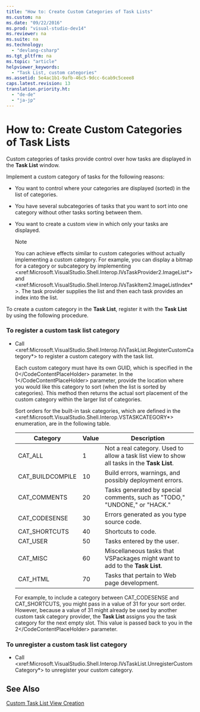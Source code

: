 ```yaml
---
title: "How to: Create Custom Categories of Task Lists"
ms.custom: na
ms.date: "09/22/2016"
ms.prod: "visual-studio-dev14"
ms.reviewer: na
ms.suite: na
ms.technology: 
  - "devlang-csharp"
ms.tgt_pltfrm: na
ms.topic: "article"
helpviewer_keywords: 
  - "Task List, custom categories"
ms.assetid: 5e4ac1b1-9afb-46c5-9dcc-6cab9c5ceee8
caps.latest.revision: 13
translation.priority.ht: 
  - "de-de"
  - "ja-jp"
---
```

# How to: Create Custom Categories of Task Lists
Custom categories of tasks provide control over how tasks are displayed in the **Task List** window.  
  
 Implement a custom category of tasks for the following reasons:  
  
-   You want to control where your categories are displayed (sorted) in the list of categories.  
  
-   You have several subcategories of tasks that you want to sort into one category without other tasks sorting between them.  
  
-   You want to create a custom view in which only your tasks are displayed.  
  
    > [!NOTE]
    >  You can achieve effects similar to custom categories without actually implementing a custom category. For example, you can display a bitmap for a category or subcategory by implementing \<xref:Microsoft.VisualStudio.Shell.Interop.IVsTaskProvider2.ImageList*> and \<xref:Microsoft.VisualStudio.Shell.Interop.IVsTaskItem2.ImageListIndex*>. The task provider supplies the list and then each task provides an index into the list.  
  
 To create a custom category in the **Task List**, register it with the **Task List** by using the following procedure.  
  
### To register a custom task list category  
  
-   Call \<xref:Microsoft.VisualStudio.Shell.Interop.IVsTaskList.RegisterCustomCategory*> to register a custom category with the task list.  
  
     Each custom category must have its own GUID, which is specified in the <CodeContentPlaceHolder>0\</CodeContentPlaceHolder> parameter. In the <CodeContentPlaceHolder>1\</CodeContentPlaceHolder> parameter, provide the location where you would like this category to sort (when the list is sorted by categories). This method then returns the actual sort placement of the custom category within the larger list of categories.  
  
     Sort orders for the built-in task categories, which are defined in the \<xref:Microsoft.VisualStudio.Shell.Interop.VSTASKCATEGORY*> enumeration, are in the following table.  
  
    |Category|Value|Description|  
    |--------------|-----------|-----------------|  
    |CAT_ALL|1|Not a real category. Used to allow a task list view to show all tasks in the **Task List**.|  
    |CAT_BUILDCOMPILE|10|Build errors, warnings, and possibly deployment errors.|  
    |CAT_COMMENTS|20|Tasks generated by special comments, such as "TODO," "UNDONE," or "HACK."|  
    |CAT_CODESENSE|30|Errors generated as you type source code.|  
    |CAT_SHORTCUTS|40|Shortcuts to code.|  
    |CAT_USER|50|Tasks entered by the user.|  
    |CAT_MISC|60|Miscellaneous tasks that VSPackages might want to add to the **Task List**.|  
    |CAT_HTML|70|Tasks that pertain to Web page development.|  
  
     For example, to include a category between CAT_CODESENSE and CAT_SHORTCUTS, you might pass in a value of 31 for your sort order. However, because a value of 31 might already be used by another custom task category provider, the **Task List** assigns you the task category for the next empty slot. This value is passed back to you in the <CodeContentPlaceHolder>2\</CodeContentPlaceHolder> parameter.  
  
### To unregister a custom task list category  
  
-   Call \<xref:Microsoft.VisualStudio.Shell.Interop.IVsTaskList.UnregisterCustomCategory*> to unregister your custom category.  
  
## See Also  
 [Custom Task List View Creation](../vs140/creating-custom-task-list-views.md)